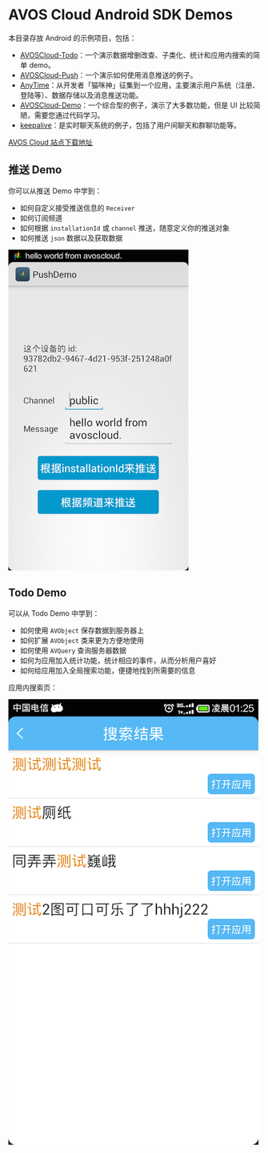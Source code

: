 # AVOS Cloud Android SDK Demos

本目录存放 Android 的示例项目，包括：

* [AVOSCloud-Todo](./AVOSCloud-Todo)：一个演示数据增删改查、子类化、统计和应用内搜索的简单 demo。
* [AVOSCloud-Push](./AVOSCloud-Push)：一个演示如何使用消息推送的例子。
* [AnyTime](./AnyTime)：从开发者「猫咪神」征集到一个应用，主要演示用户系统（注册、登陆等）、数据存储以及消息推送功能。
* [AVOSCloud-Demo](./AVOSCloud-Demo)：一个综合型的例子，演示了大多数功能，但是 UI 比较简陋，需要您通过代码学习。
* [keepalive](./keepalive)：是实时聊天系统的例子，包括了用户间聊天和群聊功能等。


[AVOS Cloud 站点下载地址](https://download.avoscloud.com/demo/)

## 推送 Demo 

你可以从推送 Demo 中学到：

* 如何自定义接受推送信息的 `Receiver`
* 如何订阅频道
* 如何根据 `installationId` 或 `channel` 推送，随意定义你的推送对象
* 如何推送 `json` 数据以及获取数据

![img](https://github.com/lzwjava/plan/blob/master/push.png)

## Todo Demo

可以从 Todo Demo 中学到：

* 如何使用 `AVObject` 保存数据到服务器上
* 如何扩展 `AVObject` 类来更为方便地使用
* 如何使用 `AVQuery` 查询服务器数据
* 如何为应用加入统计功能，统计相应的事件，从而分析用户喜好
* 如何给应用加入全局搜索功能，便捷地找到所需要的信息

应用内搜索页：

![img](https://github.com/lzwjava/plan/blob/master/todo.png)



